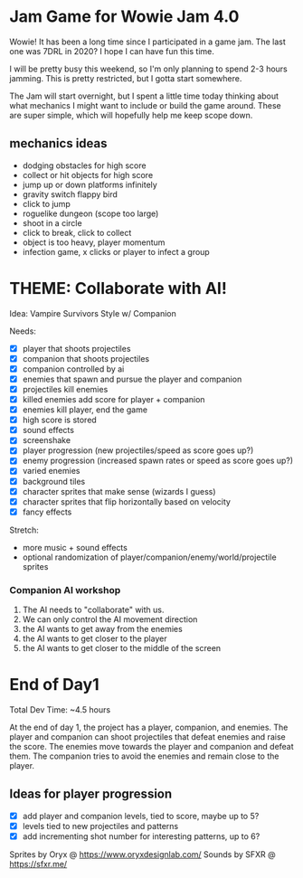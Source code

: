 # Jam Game for Wowie Jam 4.0

Wowie! It has been a long time since I participated in a game jam. The last one was 7DRL in 2020? I hope I can have fun this time.

I will be pretty busy this weekend, so I'm only planning to spend 2-3 hours jamming. This is pretty restricted, but I gotta start somewhere.

The Jam will start overnight, but I spent a little time today thinking about what mechanics I might want to include or build the game around. These are super simple, which will hopefully help me keep scope down.

## mechanics ideas

- dodging obstacles for high score
- collect or hit objects for high score
- jump up or down platforms infinitely
- gravity switch flappy bird
- click to jump
- roguelike dungeon (scope too large)
- shoot in a circle
- click to break, click to collect
- object is too heavy, player momentum
- infection game, x clicks or player to infect a group

# THEME: Collaborate with AI!

Idea: Vampire Survivors Style w/ Companion

Needs:

- [x] player that shoots projectiles
- [x] companion that shoots projectiles
- [x] companion controlled by ai
- [x] enemies that spawn and pursue the player and companion
- [x] projectiles kill enemies
- [x] killed enemies add score for player + companion
- [x] enemies kill player, end the game
- [x] high score is stored
- [x] sound effects
- [x] screenshake
- [x] player progression (new projectiles/speed as score goes up?)
- [x] enemy progression (increased spawn rates or speed as score goes up?)
- [x] varied enemies
- [x] background tiles
- [x] character sprites that make sense (wizards I guess)
- [x] character sprites that flip horizontally based on velocity
- [x] fancy effects

Stretch:

- more music + sound effects
- optional randomization of player/companion/enemy/world/projectile sprites

### Companion AI workshop

1. The AI needs to "collaborate" with us.
2. We can only control the AI movement direction
3. the AI wants to get away from the enemies
4. the AI wants to get closer to the player
5. the AI wants to get closer to the middle of the screen

# End of Day1

Total Dev Time: ~4.5 hours

At the end of day 1, the project has a player, companion, and enemies. The player and companion can shoot projectiles that defeat enemies and raise the score. The enemies move towards the player and companion and defeat them. The companion tries to avoid the enemies and remain close to the player.

## Ideas for player progression

- [x] add player and companion levels, tied to score, maybe up to 5?
- [x] levels tied to new projectiles and patterns
- [x] add incrementing shot number for interesting patterns, up to 6?

Sprites by Oryx @ https://www.oryxdesignlab.com/
Sounds by SFXR @ https://sfxr.me/

